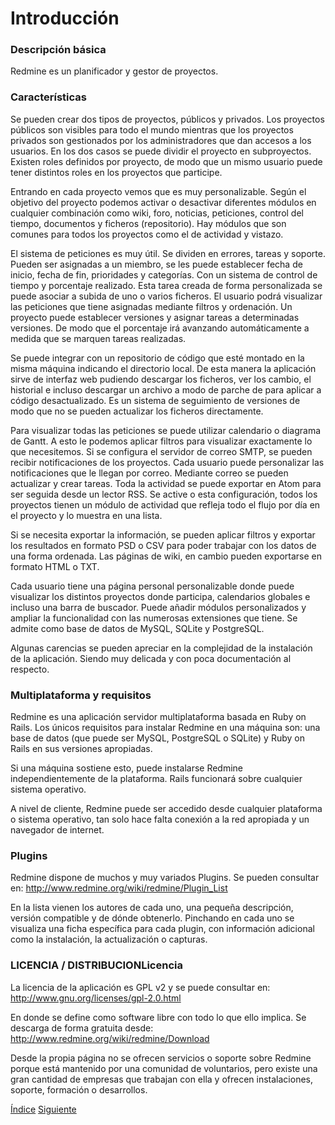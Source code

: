 # Introducción
 
### Descripción básica
Redmine es un planificador y gestor de proyectos.

### Características
Se pueden crear dos tipos de proyectos, públicos y privados. Los proyectos públicos son visibles para todo el mundo mientras que los proyectos privados son gestionados por los administradores que dan accesos a los usuarios. En los dos casos se puede dividir el proyecto en subproyectos. Existen roles definidos por proyecto, de modo que un mismo usuario puede tener distintos roles en los proyectos que participe.

Entrando en cada proyecto vemos que es muy personalizable. Según el objetivo del proyecto podemos activar o desactivar diferentes módulos en cualquier combinación como wiki, foro, noticias, peticiones, control del tiempo, documentos y ficheros (repositorio). Hay módulos que son comunes para todos los proyectos como el de actividad y vistazo. 

El sistema de peticiones es muy útil. Se dividen en errores, tareas y soporte. Pueden ser asignadas a un miembro, se les puede establecer fecha de inicio, fecha de fin, prioridades y categorías. Con un sistema de control de tiempo y porcentaje realizado. Esta tarea creada de forma personalizada se puede asociar a subida de uno o varios ficheros. El usuario podrá visualizar las peticiones que tiene asignadas mediante filtros y ordenación. Un proyecto puede establecer versiones y asignar tareas a determinadas versiones. De modo que el porcentaje irá avanzando automáticamente a medida que se marquen tareas realizadas.
	
Se puede integrar con un repositorio de código que esté montado en la misma máquina indicando el directorio local. De esta manera la aplicación sirve de interfaz web pudiendo descargar los ficheros, ver los cambio, el historial e incluso descargar un archivo a modo de parche de para aplicar a código desactualizado. Es un sistema de seguimiento de versiones de modo que no se pueden actualizar los ficheros directamente.

Para visualizar todas las peticiones se puede utilizar calendario o diagrama de Gantt. A esto le podemos aplicar filtros para visualizar exactamente lo que necesitemos.
Si se configura el servidor de correo SMTP, se pueden recibir notificaciones de los proyectos. Cada usuario puede personalizar las notificaciones que le llegan por correo. Mediante correo se pueden actualizar y crear tareas. Toda la actividad se puede exportar en Atom para ser seguida desde un lector RSS. Se active o esta configuración, todos los proyectos tienen un módulo de actividad que refleja todo el flujo por día en el proyecto y lo muestra en una lista.

Si se necesita exportar la información, se pueden aplicar filtros y exportar los resultados en formato PSD o CSV para poder trabajar con los datos de una forma ordenada. Las páginas de wiki, en cambio pueden exportarse en formato HTML o TXT.

Cada usuario tiene una página personal personalizable donde puede visualizar los distintos proyectos donde participa, calendarios globales e incluso una barra de buscador. Puede añadir módulos personalizados y ampliar la funcionalidad con las numerosas extensiones que tiene. Se admite como base de datos de MySQL, SQLite y PostgreSQL.

Algunas carencias se pueden apreciar en la complejidad de la instalación de la aplicación. Siendo muy delicada y con poca documentación al respecto.

### Multiplataforma y requisitos
Redmine es una aplicación servidor multiplataforma basada en Ruby on Rails. Los únicos requisitos para instalar Redmine en una máquina son: una base de datos (que puede ser MySQL, PostgreSQL o SQLite) y Ruby on Rails en sus versiones apropiadas. 

Si una máquina sostiene esto, puede instalarse Redmine independientemente de la plataforma. Rails funcionará sobre cualquier sistema operativo.

A nivel de cliente, Redmine puede ser accedido desde cualquier plataforma o sistema operativo, tan solo hace falta conexión a la red apropiada y un navegador de internet.

### Plugins
Redmine dispone de muchos y muy variados Plugins. Se pueden consultar en: http://www.redmine.org/wiki/redmine/Plugin_List

En la lista vienen los autores de cada uno, una pequeña descripción, versión compatible y de dónde obtenerlo. Pinchando en cada uno se visualiza una ficha específica para cada plugin, con información adicional como la instalación, la actualización o capturas.

### LICENCIA / DISTRIBUCIONLicencia
La licencia de la aplicación es GPL v2 y se puede consultar en: http://www.gnu.org/licenses/gpl-2.0.html

En donde se define como software libre con todo lo que ello implica. Se descarga de forma gratuita desde: http://www.redmine.org/wiki/redmine/Download
	
Desde la propia página no se ofrecen servicios o soporte sobre Redmine porque está mantenido por una comunidad de voluntarios, pero existe una gran cantidad de empresas que trabajan con ella y ofrecen instalaciones, soporte, formación o desarrollos.

[Índice](https://github.com/AinoaFernandezMiguens/RedMine/blob/master/0.%20%C3%8Dndice.md) [Siguiente](https://github.com/AinoaFernandezMiguens/RedMine/blob/master/2.%20Instalaci%C3%B3n.md)